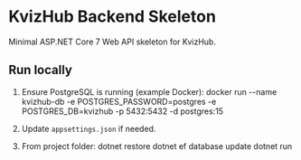 # KvizHub Backend Skeleton

Minimal ASP.NET Core 7 Web API skeleton for KvizHub.

## Run locally

1. Ensure PostgreSQL is running (example Docker):
   docker run --name kvizhub-db -e POSTGRES_PASSWORD=postgres -e POSTGRES_DB=kvizhub -p 5432:5432 -d postgres:15

2. Update `appsettings.json` if needed.

3. From project folder:
   dotnet restore
   dotnet ef database update
   dotnet run
